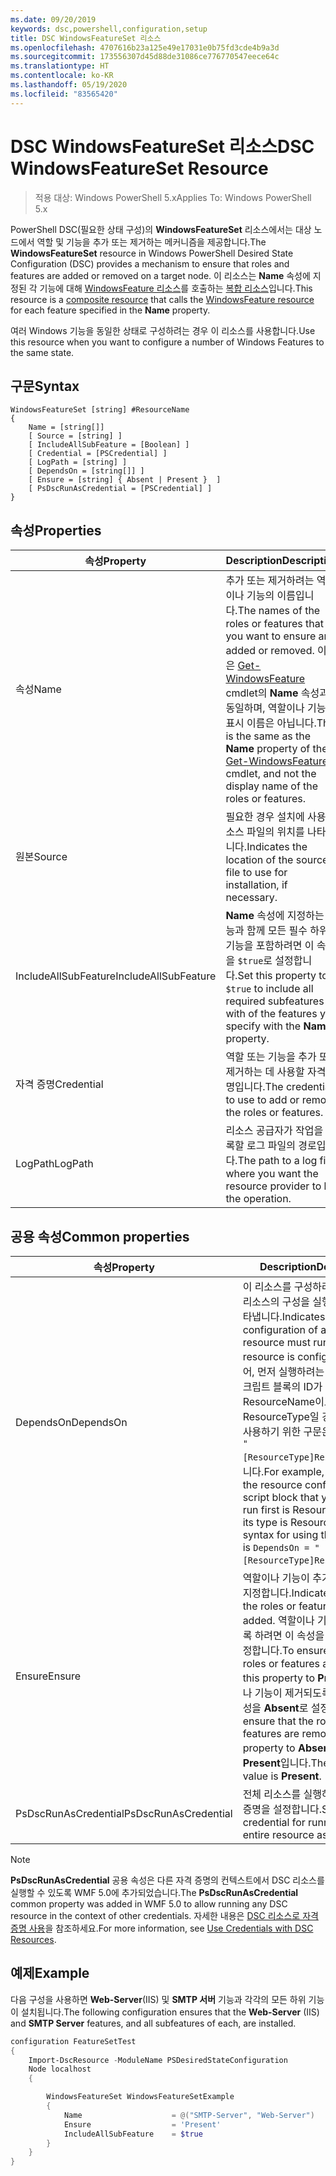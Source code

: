 ```yaml
---
ms.date: 09/20/2019
keywords: dsc,powershell,configuration,setup
title: DSC WindowsFeatureSet 리소스
ms.openlocfilehash: 4707616b23a125e49e17031e0b75fd3cde4b9a3d
ms.sourcegitcommit: 173556307d45d88de31086ce776770547eece64c
ms.translationtype: HT
ms.contentlocale: ko-KR
ms.lasthandoff: 05/19/2020
ms.locfileid: "83565420"
---
```

# <a name="dsc-windowsfeatureset-resource"></a><span data-ttu-id="e78a1-103">DSC WindowsFeatureSet 리소스</span><span class="sxs-lookup"><span data-stu-id="e78a1-103">DSC WindowsFeatureSet Resource</span></span>

> <span data-ttu-id="e78a1-104">적용 대상: Windows PowerShell 5.x</span><span class="sxs-lookup"><span data-stu-id="e78a1-104">Applies To: Windows PowerShell 5.x</span></span>

<span data-ttu-id="e78a1-105">PowerShell DSC(필요한 상태 구성)의 **WindowsFeatureSet** 리소스에서는 대상 노드에서 역할 및 기능을 추가 또는 제거하는 메커니즘을 제공합니다.</span><span class="sxs-lookup"><span data-stu-id="e78a1-105">The **WindowsFeatureSet** resource in Windows PowerShell Desired State Configuration (DSC) provides a mechanism to ensure that roles and features are added or removed on a target node.</span></span> <span data-ttu-id="e78a1-106">이 리소스는 **Name** 속성에 지정된 각 기능에 대해 [WindowsFeature 리소스](windowsfeatureResource.md)를 호출하는 [복합 리소스](../../../resources/authoringResourceComposite.md)입니다.</span><span class="sxs-lookup"><span data-stu-id="e78a1-106">This resource is a [composite resource](../../../resources/authoringResourceComposite.md) that calls the [WindowsFeature resource](windowsfeatureResource.md) for each feature specified in the **Name** property.</span></span>

<span data-ttu-id="e78a1-107">여러 Windows 기능을 동일한 상태로 구성하려는 경우 이 리소스를 사용합니다.</span><span class="sxs-lookup"><span data-stu-id="e78a1-107">Use this resource when you want to configure a number of Windows Features to the same state.</span></span>

## <a name="syntax"></a><span data-ttu-id="e78a1-108">구문</span><span class="sxs-lookup"><span data-stu-id="e78a1-108">Syntax</span></span>

```Syntax
WindowsFeatureSet [string] #ResourceName
{
    Name = [string[]]
    [ Source = [string] ]
    [ IncludeAllSubFeature = [Boolean] ]
    [ Credential = [PSCredential] ]
    [ LogPath = [string] ]
    [ DependsOn = [string[]] ]
    [ Ensure = [string] { Absent | Present }  ]
    [ PsDscRunAsCredential = [PSCredential] ]
}
```

## <a name="properties"></a><span data-ttu-id="e78a1-109">속성</span><span class="sxs-lookup"><span data-stu-id="e78a1-109">Properties</span></span>

|  <span data-ttu-id="e78a1-110">속성</span><span class="sxs-lookup"><span data-stu-id="e78a1-110">Property</span></span>  |  <span data-ttu-id="e78a1-111">Description</span><span class="sxs-lookup"><span data-stu-id="e78a1-111">Description</span></span>   |
|---|---|
|<span data-ttu-id="e78a1-112">속성</span><span class="sxs-lookup"><span data-stu-id="e78a1-112">Name</span></span> |<span data-ttu-id="e78a1-113">추가 또는 제거하려는 역할이나 기능의 이름입니다.</span><span class="sxs-lookup"><span data-stu-id="e78a1-113">The names of the roles or features that you want to ensure are added or removed.</span></span> <span data-ttu-id="e78a1-114">이것은 [Get-WindowsFeature](/powershell/module/servermanager/get-windowsfeature?view=winserver2012r2-ps) cmdlet의 **Name** 속성과 동일하며, 역할이나 기능의 표시 이름은 아닙니다.</span><span class="sxs-lookup"><span data-stu-id="e78a1-114">This is the same as the **Name** property of the [Get-WindowsFeature](/powershell/module/servermanager/get-windowsfeature?view=winserver2012r2-ps) cmdlet, and not the display name of the roles or features.</span></span> |
|<span data-ttu-id="e78a1-115">원본</span><span class="sxs-lookup"><span data-stu-id="e78a1-115">Source</span></span> |<span data-ttu-id="e78a1-116">필요한 경우 설치에 사용할 소스 파일의 위치를 나타냅니다.</span><span class="sxs-lookup"><span data-stu-id="e78a1-116">Indicates the location of the source file to use for installation, if necessary.</span></span> |
|<span data-ttu-id="e78a1-117">IncludeAllSubFeature</span><span class="sxs-lookup"><span data-stu-id="e78a1-117">IncludeAllSubFeature</span></span> |<span data-ttu-id="e78a1-118">**Name** 속성에 지정하는 기능과 함께 모든 필수 하위 기능을 포함하려면 이 속성을 `$true`로 설정합니다.</span><span class="sxs-lookup"><span data-stu-id="e78a1-118">Set this property to `$true` to include all required subfeatures with of the features you specify with the **Name** property.</span></span> |
|<span data-ttu-id="e78a1-119">자격 증명</span><span class="sxs-lookup"><span data-stu-id="e78a1-119">Credential</span></span> |<span data-ttu-id="e78a1-120">역할 또는 기능을 추가 또는 제거하는 데 사용할 자격 증명입니다.</span><span class="sxs-lookup"><span data-stu-id="e78a1-120">The credentials to use to add or remove the roles or features.</span></span> |
|<span data-ttu-id="e78a1-121">LogPath</span><span class="sxs-lookup"><span data-stu-id="e78a1-121">LogPath</span></span> |<span data-ttu-id="e78a1-122">리소스 공급자가 작업을 기록할 로그 파일의 경로입니다.</span><span class="sxs-lookup"><span data-stu-id="e78a1-122">The path to a log file where you want the resource provider to log the operation.</span></span> |

## <a name="common-properties"></a><span data-ttu-id="e78a1-123">공용 속성</span><span class="sxs-lookup"><span data-stu-id="e78a1-123">Common properties</span></span>

|<span data-ttu-id="e78a1-124">속성</span><span class="sxs-lookup"><span data-stu-id="e78a1-124">Property</span></span> |<span data-ttu-id="e78a1-125">Description</span><span class="sxs-lookup"><span data-stu-id="e78a1-125">Description</span></span> |
|---|---|
|<span data-ttu-id="e78a1-126">DependsOn</span><span class="sxs-lookup"><span data-stu-id="e78a1-126">DependsOn</span></span> |<span data-ttu-id="e78a1-127">이 리소스를 구성하려면 먼저 다른 리소스의 구성을 실행해야 함을 나타냅니다.</span><span class="sxs-lookup"><span data-stu-id="e78a1-127">Indicates that the configuration of another resource must run before this resource is configured.</span></span> <span data-ttu-id="e78a1-128">예를 들어, 먼저 실행하려는 리소스 구성 스크립트 블록의 ID가 ResourceName이고 해당 형식이 ResourceType일 경우, 이 속성을 사용하기 위한 구문은 `DependsOn = "[ResourceType]ResourceName"`입니다.</span><span class="sxs-lookup"><span data-stu-id="e78a1-128">For example, if the ID of the resource configuration script block that you want to run first is ResourceName and its type is ResourceType, the syntax for using this property is `DependsOn = "[ResourceType]ResourceName"`.</span></span> |
|<span data-ttu-id="e78a1-129">Ensure</span><span class="sxs-lookup"><span data-stu-id="e78a1-129">Ensure</span></span> |<span data-ttu-id="e78a1-130">역할이나 기능이 추가되는지 여부를 지정합니다.</span><span class="sxs-lookup"><span data-stu-id="e78a1-130">Indicates whether the roles or features are added.</span></span> <span data-ttu-id="e78a1-131">역할이나 기능이 추가되도록 하려면 이 속성을 **Present**로 설정합니다.</span><span class="sxs-lookup"><span data-stu-id="e78a1-131">To ensure that the roles or features are added, set this property to **Present**.</span></span> <span data-ttu-id="e78a1-132">역할이나 기능이 제거되도록 하려면 이 속성을 **Absent**로 설정합니다.</span><span class="sxs-lookup"><span data-stu-id="e78a1-132">To ensure that the roles or features are removed, set the property to **Absent**.</span></span> <span data-ttu-id="e78a1-133">기본값은 **Present**입니다.</span><span class="sxs-lookup"><span data-stu-id="e78a1-133">The default value is **Present**.</span></span> |
|<span data-ttu-id="e78a1-134">PsDscRunAsCredential</span><span class="sxs-lookup"><span data-stu-id="e78a1-134">PsDscRunAsCredential</span></span> |<span data-ttu-id="e78a1-135">전체 리소스를 실행하기 위한 자격 증명을 설정합니다.</span><span class="sxs-lookup"><span data-stu-id="e78a1-135">Sets the credential for running the entire resource as.</span></span> |

> [!NOTE]
> <span data-ttu-id="e78a1-136">**PsDscRunAsCredential** 공용 속성은 다른 자격 증명의 컨텍스트에서 DSC 리소스를 실행할 수 있도록 WMF 5.0에 추가되었습니다.</span><span class="sxs-lookup"><span data-stu-id="e78a1-136">The **PsDscRunAsCredential** common property was added in WMF 5.0 to allow running any DSC resource in the context of other credentials.</span></span> <span data-ttu-id="e78a1-137">자세한 내용은 [ DSC 리소스로 자격 증명 사용](../../../configurations/runasuser.md)을 참조하세요.</span><span class="sxs-lookup"><span data-stu-id="e78a1-137">For more information, see [Use Credentials with DSC Resources](../../../configurations/runasuser.md).</span></span>

## <a name="example"></a><span data-ttu-id="e78a1-138">예제</span><span class="sxs-lookup"><span data-stu-id="e78a1-138">Example</span></span>

<span data-ttu-id="e78a1-139">다음 구성을 사용하면 **Web-Server**(IIS) 및 **SMTP 서버** 기능과 각각의 모든 하위 기능이 설치됩니다.</span><span class="sxs-lookup"><span data-stu-id="e78a1-139">The following configuration ensures that the **Web-Server** (IIS) and **SMTP Server** features, and all subfeatures of each, are installed.</span></span>

```powershell
configuration FeatureSetTest
{
    Import-DscResource -ModuleName PSDesiredStateConfiguration
    Node localhost
    {

        WindowsFeatureSet WindowsFeatureSetExample
        {
            Name                    = @("SMTP-Server", "Web-Server")
            Ensure                  = 'Present'
            IncludeAllSubFeature    = $true
        }
    }
}
```
